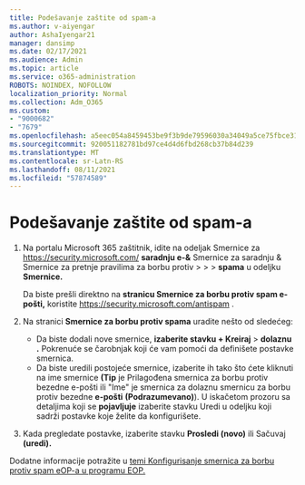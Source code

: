 ```yaml
---
title: Podešavanje zaštite od spam-a
ms.author: v-aiyengar
author: AshaIyengar21
manager: dansimp
ms.date: 02/17/2021
ms.audience: Admin
ms.topic: article
ms.service: o365-administration
ROBOTS: NOINDEX, NOFOLLOW
localization_priority: Normal
ms.collection: Adm_O365
ms.custom:
- "9000682"
- "7679"
ms.openlocfilehash: a5eec054a8459453be9f3b9de79596030a34049a5ce75fbce31240d8e413d5b9
ms.sourcegitcommit: 920051182781bd97ce4d4d6fbd268cb37b84d239
ms.translationtype: MT
ms.contentlocale: sr-Latn-RS
ms.lasthandoff: 08/11/2021
ms.locfileid: "57874589"
---
```

# <a name="set-up-an-anti-spam-protection"></a>Podešavanje zaštite od spam-a

1. Na portalu Microsoft 365 zaštitnik, idite na odeljak Smernice za <https://security.microsoft.com/> **saradnju e-&** Smernice za saradnju & Smernice za pretnje pravilima za borbu protiv \>  \>  \> **spama** u odeljku **Smernice.**

   Da biste prešli direktno na **stranicu Smernice za borbu protiv spam e-pošti,** koristite <https://security.microsoft.com/antispam> .

2. Na stranici **Smernice za borbu protiv spama** uradite nešto od sledećeg:
   - Da biste dodali nove smernice, **izaberite stavku + Kreiraj** \> **dolaznu .** Pokrenuće se čarobnjak koji će vam pomoći da definišete postavke smernica.
   - Da biste uredili postojeće smernice, izaberite ih tako što ćete kliknuti  na ime smernice **(Tip** je Prilagođena smernica za borbu protiv bezedne e-pošti ili "Ime" je smernica za dolaznu smernicu za borbu protiv bezedne **e-pošti** **(Podrazumevano)**). U iskačetom prozoru sa detaljima koji se **pojavljuje** izaberite stavku Uredi u odeljku koji sadrži postavke koje želite da konfigurišete.

3. Kada pregledate postavke, izaberite stavku **Prosledi (novo)** ili Sačuvaj **(uredi).**

Dodatne informacije potražite u [temi Konfigurisanje smernica za borbu protiv spam eOP-a u programu EOP.](https://docs.microsoft.com/microsoft-365/security/office-365-security/configure-your-spam-filter-policies)
